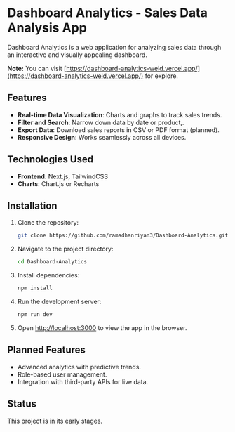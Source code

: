 # Dashboard Analytics - Sales Data Analysis App

Dashboard Analytics is a web application for analyzing sales data through an interactive and visually appealing dashboard.

**Note:** You can visit [https://dashboard-analytics-weld.vercel.app/](https://dashboard-analytics-weld.vercel.app/) for explore.


## Features
- **Real-time Data Visualization**: Charts and graphs to track sales trends.
- **Filter and Search**: Narrow down data by date or product,.
- **Export Data**: Download sales reports in CSV or PDF format (planned).
- **Responsive Design**: Works seamlessly across all devices.

## Technologies Used
- **Frontend**: Next.js, TailwindCSS
- **Charts**: Chart.js or Recharts

## Installation
1. Clone the repository:
   ```bash
   git clone https://github.com/ramadhanriyan3/Dashboard-Analytics.git
   ```
2. Navigate to the project directory:
   ```bash
   cd Dashboard-Analytics
   ```
3. Install dependencies:
   ```bash
   npm install
   ```
4. Run the development server:
   ```bash
   npm run dev
   ```
5. Open [http://localhost:3000](http://localhost:3000) to view the app in the browser.

## Planned Features
- Advanced analytics with predictive trends.
- Role-based user management.
- Integration with third-party APIs for live data.

## Status
This project is in its early stages.
